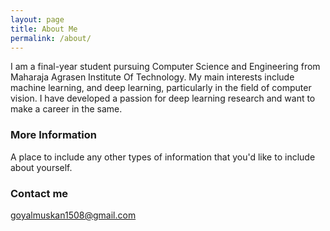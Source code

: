 ```yaml
---
layout: page
title: About Me
permalink: /about/
---
```


I am a final-year student pursuing Computer Science and Engineering from Maharaja Agrasen Institute Of Technology. My main interests include machine learning, and deep learning, particularly in the field of computer vision. I have developed a passion for deep learning research and want to make a career in the same.

### More Information

A place to include any other types of information that you'd like to include about yourself.

### Contact me

[goyalmuskan1508@gmail.com](mailto:goyalmuskan1508@gmail.com)
